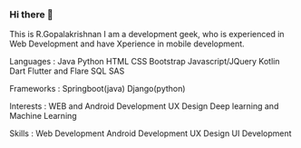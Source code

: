 ### Hi there 👋

<!--
**GOPALAKRISHNAN-R/GOPALAKRISHNAN-R** is a ✨ _special_ ✨ repository because its `README.md` (this file) appears on your GitHub profile.

Here are some ideas to get you started:

- 🔭 I’m currently working on ...
- 🌱 I’m currently learning ...
- 👯 I’m looking to collaborate on ...
- 🤔 I’m looking for help with ...
- 💬 Ask me about ...
- 📫 How to reach me: ...
- 😄 Pronouns: ...
- ⚡ Fun fact: ...
-->
This is R.Gopalakrishnan
I am a development geek, who is experienced in Web Development and have Xperience in mobile development.

Languages :
Java
Python
HTML
CSS
Bootstrap
Javascript/JQuery
Kotlin
Dart
Flutter and Flare
SQL
SAS

Frameworks :
Springboot(java)
Django(python)

Interests :
WEB and Android Development
UX Design
Deep learning and Machine Learning

Skills :
Web Development
Android Development
UX Design
UI Development

